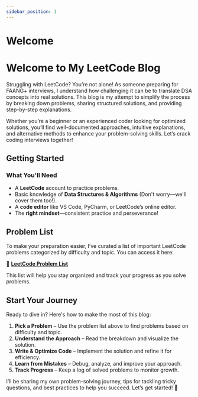 ```yaml
---
sidebar_position: 1
---
```


# Welcome

# Welcome to My LeetCode Blog  

Struggling with LeetCode? You’re not alone! As someone preparing for FAANG+ interviews, I understand how challenging it can be to translate DSA concepts into real solutions. This blog is my attempt to simplify the process by breaking down problems, sharing structured solutions, and providing step-by-step explanations.  

Whether you’re a beginner or an experienced coder looking for optimized solutions, you’ll find well-documented approaches, intuitive explanations, and alternative methods to enhance your problem-solving skills. Let’s crack coding interviews together!  

## Getting Started  

### What You'll Need

- A **LeetCode** account to practice problems.  
- Basic knowledge of **Data Structures & Algorithms** (Don't worry—we'll cover them too!).  
- A **code editor** like VS Code, PyCharm, or LeetCode’s online editor.  
- The **right mindset**—consistent practice and perseverance!  

## Problem List  

To make your preparation easier, I’ve curated a list of important LeetCode problems categorized by difficulty and topic. You can access it here:  

📌 **[LeetCode Problem List](https://docs.google.com/spreadsheets/d/1X5l6fZyiplNCeXHIedWJobxPOrFfcbNQyj92I3xveqo/edit?usp=sharing)**  

This list will help you stay organized and track your progress as you solve problems.  

## Start Your Journey  

Ready to dive in? Here's how to make the most of this blog:  

1. **Pick a Problem** – Use the problem list above to find problems based on difficulty and topic.  
2. **Understand the Approach** – Read the breakdown and visualize the solution.  
3. **Write & Optimize Code** – Implement the solution and refine it for efficiency.  
4. **Learn from Mistakes** – Debug, analyze, and improve your approach.  
5. **Track Progress** – Keep a log of solved problems to monitor growth.  

I’ll be sharing my own problem-solving journey, tips for tackling tricky questions, and best practices to help you succeed. Let’s get started! 🚀  
